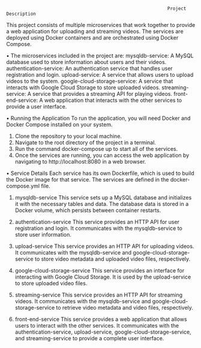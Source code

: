                                                                 Project Description
                                                                
                                                                
This project consists of multiple microservices that work together to provide a web application for uploading and streaming videos. The services are deployed using Docker containers and are orchestrated using Docker Compose.


•	The microservices included in the project are:
mysqldb-service: A MySQL database used to store information about users and their videos.
authentication-service: An authentication service that handles user registration and login.
upload-service: A service that allows users to upload videos to the system.
google-cloud-storage-service: A service that interacts with Google Cloud Storage to store uploaded videos.
streaming-service: A service that provides a streaming API for playing videos.
front-end-service: A web application that interacts with the other services to provide a user interface.



•	Running the Application
To run the application, you will need Docker and Docker Compose installed on your system.
1.	Clone the repository to your local machine.
2.	Navigate to the root directory of the project in a terminal.
3.	Run the command docker-compose up to start all of the services.
4.	Once the services are running, you can access the web application by navigating to http://localhost:8080 in a web browser.


•	Service Details
Each service has its own Dockerfile, which is used to build the Docker image for that service. 
The services are defined in the docker-compose.yml file.

1.	mysqldb-service
This service sets up a MySQL database and initializes it with the necessary tables and data.
The database data is stored in a Docker volume, which persists between container restarts.

2.	authentication-service
This service provides an HTTP API for user registration and login. 
It communicates with the mysqldb-service to store user information.

3.	upload-service
This service provides an HTTP API for uploading videos.
It communicates with the mysqldb-service and google-cloud-storage-service to store video metadata and uploaded video files, respectively.

4.	google-cloud-storage-service
This service provides an interface for interacting with Google Cloud Storage. 
It is used by the upload-service to store uploaded video files.


5.	streaming-service
This service provides an HTTP API for streaming videos.
It communicates with the mysqldb-service and google-cloud-storage-service to retrieve video metadata and video files, respectively.

6.	front-end-service
This service provides a web application that allows users to interact with the other services. 
It communicates with the authentication-service, upload-service, google-cloud-storage-service,
and streaming-service to provide a complete user interface.
